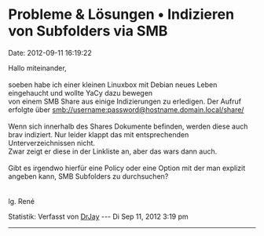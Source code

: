 Probleme & Lösungen • Indizieren von Subfolders via SMB
=======================================================

Date: 2012-09-11 16:19:22

Hallo miteinander,\
\
soeben habe ich einer kleinen Linuxbox mit Debian neues Leben
eingehaucht und wollte YaCy dazu bewegen\
von einem SMB Share aus einige Indizierungen zu erledigen. Der Aufruf
erfolgte über <smb://username:password@hostname.domain.local/share/>\
\
Wenn sich innerhalb des Shares Dokumente befinden, werden diese auch
brav indiziert. Nur leider klappt das mit entsprechenden
Unterverzeichnissen nicht.\
Zwar zeigt er diese in der Linkliste an, aber das wars dann auch.\
\
Gibt es irgendwo hierfür eine Policy oder eine Option mit der man
explizit angeben kann, SMB Subfolders zu durchsuchen?\
\
\
lg. René

Statistik: Verfasst von
[DrJay](http://forum.yacy-websuche.de/memberlist.php?mode=viewprofile&u=8823)
--- Di Sep 11, 2012 3:19 pm

------------------------------------------------------------------------
